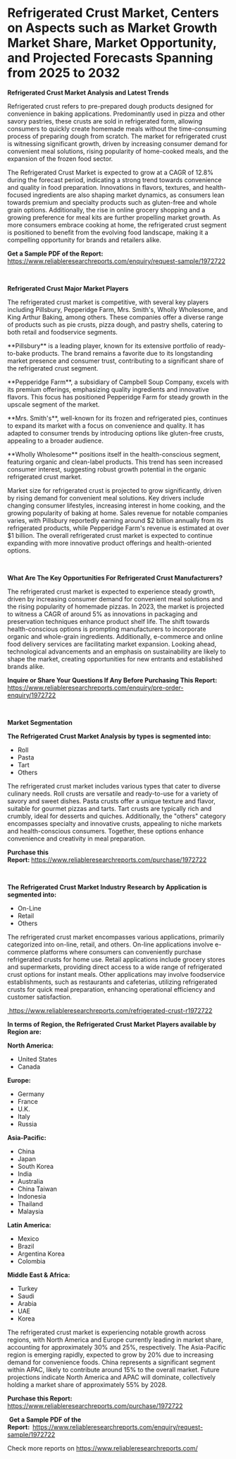<p><h1>Refrigerated Crust Market, Centers on Aspects such as Market Growth Market Share, Market Opportunity, and Projected Forecasts Spanning from 2025 to 2032</h1></p><p><strong>Refrigerated Crust Market Analysis and Latest Trends</strong></p>
<p><p>Refrigerated crust refers to pre-prepared dough products designed for convenience in baking applications. Predominantly used in pizza and other savory pastries, these crusts are sold in refrigerated form, allowing consumers to quickly create homemade meals without the time-consuming process of preparing dough from scratch. The market for refrigerated crust is witnessing significant growth, driven by increasing consumer demand for convenient meal solutions, rising popularity of home-cooked meals, and the expansion of the frozen food sector.</p><p>The Refrigerated Crust Market is expected to grow at a CAGR of 12.8% during the forecast period, indicating a strong trend towards convenience and quality in food preparation. Innovations in flavors, textures, and health-focused ingredients are also shaping market dynamics, as consumers lean towards premium and specialty products such as gluten-free and whole grain options. Additionally, the rise in online grocery shopping and a growing preference for meal kits are further propelling market growth. As more consumers embrace cooking at home, the refrigerated crust segment is positioned to benefit from the evolving food landscape, making it a compelling opportunity for brands and retailers alike.</p></p>
<p><strong>Get a Sample PDF of the Report:&nbsp;</strong> <a href="https://www.reliableresearchreports.com/enquiry/request-sample/1972722?utm_campaign=3383&utm_medium=2&utm_source=Github&utm_content=ia&utm_term=07042025&utm_id=refrigerated-crust">https://www.reliableresearchreports.com/enquiry/request-sample/1972722</a></p>
<p>&nbsp;</p>
<p><strong>Refrigerated Crust Major Market Players</strong></p>
<p><p>The refrigerated crust market is competitive, with several key players including Pillsbury, Pepperidge Farm, Mrs. Smith's, Wholly Wholesome, and King Arthur Baking, among others. These companies offer a diverse range of products such as pie crusts, pizza dough, and pastry shells, catering to both retail and foodservice segments.</p><p>**Pillsbury** is a leading player, known for its extensive portfolio of ready-to-bake products. The brand remains a favorite due to its longstanding market presence and consumer trust, contributing to a significant share of the refrigerated crust segment.  </p><p>**Pepperidge Farm**, a subsidiary of Campbell Soup Company, excels with its premium offerings, emphasizing quality ingredients and innovative flavors. This focus has positioned Pepperidge Farm for steady growth in the upscale segment of the market.</p><p>**Mrs. Smith's**, well-known for its frozen and refrigerated pies, continues to expand its market with a focus on convenience and quality. It has adapted to consumer trends by introducing options like gluten-free crusts, appealing to a broader audience.</p><p>**Wholly Wholesome** positions itself in the health-conscious segment, featuring organic and clean-label products. This trend has seen increased consumer interest, suggesting robust growth potential in the organic refrigerated crust market.</p><p>Market size for refrigerated crust is projected to grow significantly, driven by rising demand for convenient meal solutions. Key drivers include changing consumer lifestyles, increasing interest in home cooking, and the growing popularity of baking at home. Sales revenue for notable companies varies, with Pillsbury reportedly earning around $2 billion annually from its refrigerated products, while Pepperidge Farm's revenue is estimated at over $1 billion. The overall refrigerated crust market is expected to continue expanding with more innovative product offerings and health-oriented options.</p></p>
<p>&nbsp;</p>
<p><strong>What Are The Key Opportunities For Refrigerated Crust Manufacturers?</strong></p>
<p><p>The refrigerated crust market is expected to experience steady growth, driven by increasing consumer demand for convenient meal solutions and the rising popularity of homemade pizzas. In 2023, the market is projected to witness a CAGR of around 5% as innovations in packaging and preservation techniques enhance product shelf life. The shift towards health-conscious options is prompting manufacturers to incorporate organic and whole-grain ingredients. Additionally, e-commerce and online food delivery services are facilitating market expansion. Looking ahead, technological advancements and an emphasis on sustainability are likely to shape the market, creating opportunities for new entrants and established brands alike.</p></p>
<p><strong>Inquire or Share Your Questions If Any Before Purchasing This Report:</strong> <a href="https://www.reliableresearchreports.com/enquiry/pre-order-enquiry/1972722?utm_campaign=3383&utm_medium=2&utm_source=Github&utm_content=ia&utm_term=07042025&utm_id=refrigerated-crust">https://www.reliableresearchreports.com/enquiry/pre-order-enquiry/1972722</a></p>
<p>&nbsp;</p>
<p><strong>Market Segmentation</strong></p>
<p><strong>The Refrigerated Crust Market Analysis by types is segmented into:</strong></p>
<p><ul><li>Roll</li><li>Pasta</li><li>Tart</li><li>Others</li></ul></p>
<p><p>The refrigerated crust market includes various types that cater to diverse culinary needs. Roll crusts are versatile and ready-to-use for a variety of savory and sweet dishes. Pasta crusts offer a unique texture and flavor, suitable for gourmet pizzas and tarts. Tart crusts are typically rich and crumbly, ideal for desserts and quiches. Additionally, the "others" category encompasses specialty and innovative crusts, appealing to niche markets and health-conscious consumers. Together, these options enhance convenience and creativity in meal preparation.</p></p>
<p><strong>Purchase this Report:&nbsp;</strong><a href="https://www.reliableresearchreports.com/purchase/1972722?utm_campaign=3383&utm_medium=2&utm_source=Github&utm_content=ia&utm_term=07042025&utm_id=refrigerated-crust">https://www.reliableresearchreports.com/purchase/1972722</a></p>
<p>&nbsp;</p>
<p><strong>The Refrigerated Crust Market Industry Research by Application is segmented into:</strong></p>
<p><ul><li>On-Line</li><li>Retail</li><li>Others</li></ul></p>
<p><p>The refrigerated crust market encompasses various applications, primarily categorized into on-line, retail, and others. On-line applications involve e-commerce platforms where consumers can conveniently purchase refrigerated crusts for home use. Retail applications include grocery stores and supermarkets, providing direct access to a wide range of refrigerated crust options for instant meals. Other applications may involve foodservice establishments, such as restaurants and cafeterias, utilizing refrigerated crusts for quick meal preparation, enhancing operational efficiency and customer satisfaction.</p></p>
<p><a href="https://www.reliableresearchreports.com/refrigerated-crust-r1972722?utm_campaign=3383&utm_medium=2&utm_source=Github&utm_content=ia&utm_term=07042025&utm_id=refrigerated-crust">&nbsp;https://www.reliableresearchreports.com/refrigerated-crust-r1972722</a></p>
<p><strong>In terms of Region, the Refrigerated Crust Market Players available by Region are:</strong></p>
<p>
    <p> <strong> North America: </strong>
        <ul>
            <li>United States</li>
            <li>Canada</li>
        </ul>
        </p> 
    <p> <strong> Europe: </strong>
        <ul>
            <li>Germany</li>
            <li>France</li>
            <li>U.K.</li>
            <li>Italy</li>
            <li>Russia</li>
        </ul>
        </p> 
    <p> <strong> Asia-Pacific: </strong>
        <ul>
            <li>China</li>
            <li>Japan</li>
            <li>South Korea</li>
            <li>India</li>
            <li>Australia</li>
            <li>China Taiwan</li>
            <li>Indonesia</li>
            <li>Thailand</li>
            <li>Malaysia</li>
        </ul>
        </p> 
    <p> <strong> Latin America: </strong>
        <ul>
            <li>Mexico</li>
            <li>Brazil</li>
            <li>Argentina Korea</li>
            <li>Colombia</li>
        </ul>
        </p> 
    <p> <strong> Middle East & Africa: </strong>
        <ul>
            <li>Turkey</li>
            <li>Saudi</li>
            <li>Arabia</li>
            <li>UAE</li>
            <li>Korea</li>
        </ul>
    </p>
    </p>
<p><p>The refrigerated crust market is experiencing notable growth across regions, with North America and Europe currently leading in market share, accounting for approximately 30% and 25%, respectively. The Asia-Pacific region is emerging rapidly, expected to grow by 20% due to increasing demand for convenience foods. China represents a significant segment within APAC, likely to contribute around 15% to the overall market. Future projections indicate North America and APAC will dominate, collectively holding a market share of approximately 55% by 2028.</p></p>
<p><strong>Purchase this Report: </strong><a href="https://www.reliableresearchreports.com/purchase/1972722?utm_campaign=3383&utm_medium=2&utm_source=Github&utm_content=ia&utm_term=07042025&utm_id=refrigerated-crust">https://www.reliableresearchreports.com/purchase/1972722</a></p>
<p>&nbsp;<strong>Get a Sample PDF of the Report:&nbsp;&nbsp;</strong><a href="https://www.reliableresearchreports.com/enquiry/request-sample/1972722?utm_campaign=3383&utm_medium=2&utm_source=Github&utm_content=ia&utm_term=07042025&utm_id=refrigerated-crust">https://www.reliableresearchreports.com/enquiry/request-sample/1972722</a></p>
<p><strong></strong></p>
<p>Check more reports on <a href="https://www.reliableresearchreports.com/?utm_campaign=3383&utm_medium=2&utm_source=Github&utm_content=ia&utm_term=07042025&utm_id=refrigerated-crust">https://www.reliableresearchreports.com/</a></p>